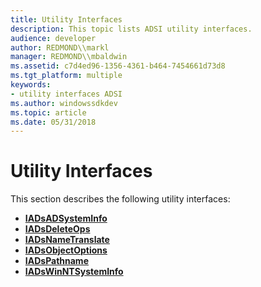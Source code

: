```yaml
---
title: Utility Interfaces
description: This topic lists ADSI utility interfaces.
audience: developer
author: REDMOND\\markl
manager: REDMOND\\mbaldwin
ms.assetid: c7d4ed96-1356-4361-b464-7454661d73d8
ms.tgt_platform: multiple
keywords:
- utility interfaces ADSI
ms.author: windowssdkdev
ms.topic: article
ms.date: 05/31/2018
---
```


# Utility Interfaces

This section describes the following utility interfaces:

-   [**IADsADSystemInfo**](/windows/desktop/api/Iads/nn-iads-iadsadsysteminfo)
-   [**IADsDeleteOps**](/windows/desktop/api/Iads/nn-iads-iadsdeleteops)
-   [**IADsNameTranslate**](/windows/desktop/api/Iads/nn-iads-iadsnametranslate)
-   [**IADsObjectOptions**](/windows/desktop/api/Iads/nn-iads-iadsobjectoptions)
-   [**IADsPathname**](/windows/desktop/api/Iads/nn-iads-iadspathname)
-   [**IADsWinNTSystemInfo**](/windows/desktop/api/Iads/nn-iads-iadswinntsysteminfo)

 

 




